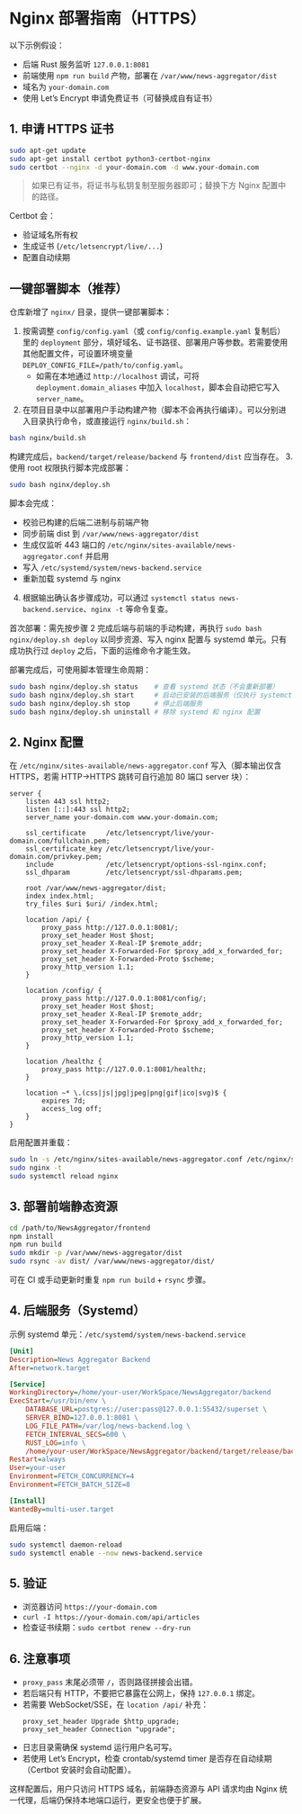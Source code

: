 # Nginx 部署指南（HTTPS）

以下示例假设：
- 后端 Rust 服务监听 `127.0.0.1:8081`
- 前端使用 `npm run build` 产物，部署在 `/var/www/news-aggregator/dist`
- 域名为 `your-domain.com`
- 使用 Let’s Encrypt 申请免费证书（可替换成自有证书）

## 1. 申请 HTTPS 证书
```bash
sudo apt-get update
sudo apt-get install certbot python3-certbot-nginx
sudo certbot --nginx -d your-domain.com -d www.your-domain.com
```
> 如果已有证书，将证书与私钥复制至服务器即可；替换下方 Nginx 配置中的路径。

Certbot 会：
- 验证域名所有权
- 生成证书 (`/etc/letsencrypt/live/...`)
- 配置自动续期

## 一键部署脚本（推荐）
仓库新增了 `nginx/` 目录，提供一键部署脚本：

1. 按需调整 `config/config.yaml`（或 `config/config.example.yaml` 复制后）里的 `deployment` 部分，填好域名、证书路径、部署用户等参数。若需要使用其他配置文件，可设置环境变量 `DEPLOY_CONFIG_FILE=/path/to/config.yaml`。
   - 如需在本地通过 `http://localhost` 调试，可将 `deployment.domain_aliases` 中加入 `localhost`，脚本会自动把它写入 `server_name`。
2. 在项目目录中以部署用户手动构建产物（脚本不会再执行编译）。可以分别进入目录执行命令，或直接运行 `nginx/build.sh`：
  ```bash
  bash nginx/build.sh
  ```
  构建完成后，`backend/target/release/backend` 与 `frontend/dist` 应当存在。
3. 使用 root 权限执行脚本完成部署：
   ```bash
   sudo bash nginx/deploy.sh
   ```
   脚本会完成：
   - 校验已构建的后端二进制与前端产物
   - 同步前端 dist 到 `/var/www/news-aggregator/dist`
   - 生成仅监听 443 端口的 `/etc/nginx/sites-available/news-aggregator.conf` 并启用
   - 写入 `/etc/systemd/system/news-backend.service`
   - 重新加载 systemd 与 nginx
4. 根据输出确认各步骤成功，可以通过 `systemctl status news-backend.service`、`nginx -t` 等命令复查。

首次部署：需先按步骤 2 完成后端与前端的手动构建，再执行 `sudo bash nginx/deploy.sh deploy` 以同步资源、写入 nginx 配置与 systemd 单元。只有成功执行过 `deploy` 之后，下面的运维命令才能生效。

部署完成后，可使用脚本管理生命周期：

```bash
sudo bash nginx/deploy.sh status    # 查看 systemd 状态（不会重新部署）
sudo bash nginx/deploy.sh start     # 启动已安装的后端服务（仅执行 systemctl start）
sudo bash nginx/deploy.sh stop      # 停止后端服务
sudo bash nginx/deploy.sh uninstall # 移除 systemd 和 nginx 配置
```

## 2. Nginx 配置
在 `/etc/nginx/sites-available/news-aggregator.conf` 写入（脚本输出仅含 HTTPS，若需 HTTP→HTTPS 跳转可自行追加 80 端口 server 块）：
```nginx
server {
    listen 443 ssl http2;
    listen [::]:443 ssl http2;
    server_name your-domain.com www.your-domain.com;

    ssl_certificate     /etc/letsencrypt/live/your-domain.com/fullchain.pem;
    ssl_certificate_key /etc/letsencrypt/live/your-domain.com/privkey.pem;
    include             /etc/letsencrypt/options-ssl-nginx.conf;
    ssl_dhparam         /etc/letsencrypt/ssl-dhparams.pem;

    root /var/www/news-aggregator/dist;
    index index.html;
    try_files $uri $uri/ /index.html;

    location /api/ {
        proxy_pass http://127.0.0.1:8081/;
        proxy_set_header Host $host;
        proxy_set_header X-Real-IP $remote_addr;
        proxy_set_header X-Forwarded-For $proxy_add_x_forwarded_for;
        proxy_set_header X-Forwarded-Proto $scheme;
        proxy_http_version 1.1;
    }

    location /config/ {
        proxy_pass http://127.0.0.1:8081/config/;
        proxy_set_header Host $host;
        proxy_set_header X-Real-IP $remote_addr;
        proxy_set_header X-Forwarded-For $proxy_add_x_forwarded_for;
        proxy_set_header X-Forwarded-Proto $scheme;
        proxy_http_version 1.1;
    }

    location /healthz {
        proxy_pass http://127.0.0.1:8081/healthz;
    }

    location ~* \.(css|js|jpg|jpeg|png|gif|ico|svg)$ {
        expires 7d;
        access_log off;
    }
}
```
启用配置并重载：
```bash
sudo ln -s /etc/nginx/sites-available/news-aggregator.conf /etc/nginx/sites-enabled/
sudo nginx -t
sudo systemctl reload nginx
```

## 3. 部署前端静态资源
```bash
cd /path/to/NewsAggregator/frontend
npm install
npm run build
sudo mkdir -p /var/www/news-aggregator/dist
sudo rsync -av dist/ /var/www/news-aggregator/dist/
```
可在 CI 或手动更新时重复 `npm run build` + `rsync` 步骤。

## 4. 后端服务（Systemd）
示例 systemd 单元：`/etc/systemd/system/news-backend.service`
```ini
[Unit]
Description=News Aggregator Backend
After=network.target

[Service]
WorkingDirectory=/home/your-user/WorkSpace/NewsAggregator/backend
ExecStart=/usr/bin/env \
    DATABASE_URL=postgres://user:pass@127.0.0.1:55432/superset \
    SERVER_BIND=127.0.0.1:8081 \
    LOG_FILE_PATH=/var/log/news-backend.log \
    FETCH_INTERVAL_SECS=600 \
    RUST_LOG=info \
    /home/your-user/WorkSpace/NewsAggregator/backend/target/release/backend
Restart=always
User=your-user
Environment=FETCH_CONCURRENCY=4
Environment=FETCH_BATCH_SIZE=8

[Install]
WantedBy=multi-user.target
```
启用后端：
```bash
sudo systemctl daemon-reload
sudo systemctl enable --now news-backend.service
```

## 5. 验证
- 浏览器访问 `https://your-domain.com`
- `curl -I https://your-domain.com/api/articles`
- 检查证书续期：`sudo certbot renew --dry-run`

## 6. 注意事项
- `proxy_pass` 末尾必须带 `/`，否则路径拼接会出错。
- 若后端只有 HTTP，不要把它暴露在公网上，保持 `127.0.0.1` 绑定。
- 若需要 WebSocket/SSE，在 `location /api/` 补充：
  ```nginx
  proxy_set_header Upgrade $http_upgrade;
  proxy_set_header Connection "upgrade";
  ```
- 日志目录需确保 systemd 运行用户名可写。
- 若使用 Let’s Encrypt，检查 crontab/systemd timer 是否存在自动续期（Certbot 安装时会自动配置）。

这样配置后，用户只访问 HTTPS 域名，前端静态资源与 API 请求均由 Nginx 统一代理，后端仍保持本地端口运行，更安全也便于扩展。

